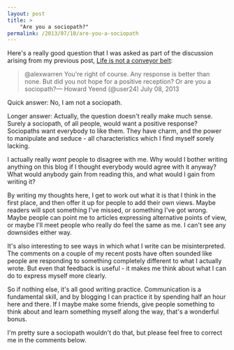 ```yaml
---
layout: post
title: >
    "Are you a sociopath?"
permalink: /2013/07/10/are-you-a-sociopath
---
```

Here's a really good question that I was asked as part of the discussion arising from my previous post, <a title="Life is not a conveyor belt" href="/2013/07/08/life-is-not-a-conveyor-belt/">Life is not a conveyor belt</a>:

> @alexwarren You're right of course. Any response is better than none. But did you not hope for a positive reception? Or are you a sociopath?— 
Howard Yeend (@user24) July 08, 2013

Quick answer: No, I am not a sociopath.

Longer answer: Actually, the question doesn't really make much sense. Surely a sociopath, of all people, would want a positive response? Sociopaths want everybody to like them. They have charm, and the power to manipulate and seduce - all characteristics which I find myself sorely lacking.

I actually really <em>want</em> people to disagree with me. Why would I bother writing anything on this blog if I thought everybody would agree with it anyway? What would anybody gain from reading this, and what would I gain from writing it?

By writing my thoughts here, I get to work out what it is that I think in the first place, and then offer it up for people to add their own views. Maybe readers will spot something I've missed, or something I've got wrong. Maybe people can point me to articles expressing alternative points of view, or maybe I'll meet people who really do feel the same as me. I can't see any downsides either way.

It's also interesting to see ways in which what I write can be misinterpreted. The comments on a couple of my recent posts have often sounded like people are responding to something completely different to what I actually wrote. But even that feedback is useful - it makes me think about what I can do to express myself more clearly.

So if nothing else, it's all good writing practice. Communication is a fundamental skill, and by blogging I can practice it by spending half an hour here and there. If I maybe make some friends, give people something to think about and learn something myself along the way, that's a wonderful bonus.

I'm pretty sure a sociopath wouldn't do that, but please feel free to correct me in the comments below.